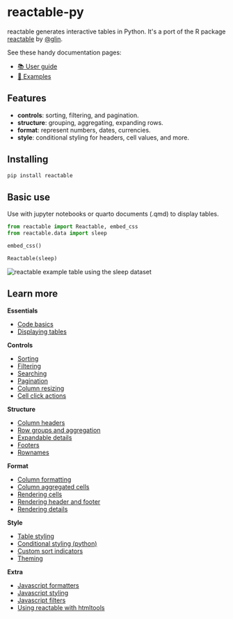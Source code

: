 # reactable-py

reactable generates interactive tables in Python.
It's a port of the R package [reactable](https://github.com/glin/reactable) by [@glin](https://github.com/glin).

See these handy documentation pages:

- [📚 User guide](https://machow.github.io/reactable-py/get-started)
- [🧩 Examples](https://machow.github.io/reactable-py/demos/)

## Features

- **controls**: sorting, filtering, and pagination.
- **structure**: grouping, aggregating, expanding rows.
- **format**: represent numbers, dates, currencies.
- **style**: conditional styling for headers, cell values, and more.

## Installing

```bash
pip install reactable
```

## Basic use

Use with jupyter notebooks or quarto documents (.qmd) to display tables.

```python
from reactable import Reactable, embed_css
from reactable.data import sleep

embed_css()

Reactable(sleep)
```

![reactable example table using the sleep dataset](https://machow.github.io/reactable-py/assets/sleep-table.png)

## Learn more

**Essentials**

- [Code basics](https://machow.github.io/reactable-py/get-started/code-structure.html)
- [Displaying tables](https://machow.github.io/reactable-py/get-started/display-export.html)

**Controls**

- [Sorting](https://machow.github.io/reactable-py/get-started/controls-sorting.html)
- [Filtering](https://machow.github.io/reactable-py/get-started/controls-filtering.html)
- [Searching](https://machow.github.io/reactable-py/get-started/controls-searching.html)
- [Pagination](https://machow.github.io/reactable-py/get-started/controls-pagination.html)
- [Column resizing](https://machow.github.io/reactable-py/get-started/controls-resizing.html)
- [Cell click actions](https://machow.github.io/reactable-py/get-started/controls-click-actions.html)

**Structure**

- [Column headers](https://machow.github.io/reactable-py/get-started/structure-headers.html)
- [Row groups and aggregation](https://machow.github.io/reactable-py/get-started/structure-grouping.html)
- [Expandable details](https://machow.github.io/reactable-py/get-started/structure-details.html)
- [Footers](https://machow.github.io/reactable-py/get-started/structure-footers.html)
- [Rownames](https://machow.github.io/reactable-py/get-started/structure-rownames.html)

**Format**

- [Column formatting](https://machow.github.io/reactable-py/get-started/format-columns.html)
- [Column aggregated cells](https://machow.github.io/reactable-py/get-started/format-aggregated.html)
- [Rendering cells](https://machow.github.io/reactable-py/get-started/format-cell.html)
- [Rendering header and footer](https://machow.github.io/reactable-py/get-started/format-header-footer.html)
- [Rendering details](https://machow.github.io/reactable-py/get-started/format-details.html)

**Style**

- [Table styling](https://machow.github.io/reactable-py/get-started/style-table.html)
- [Conditional styling (python)](https://machow.github.io/reactable-py/get-started/style-conditional.html)
- [Custom sort indicators](https://machow.github.io/reactable-py/get-started/style-custom-sort-indicators.html)
- [Theming](https://machow.github.io/reactable-py/get-started/style-theming.html)

**Extra**

- [Javascript formatters](https://machow.github.io/reactable-py/get-started/format-custom-rendering.html)
- [Javascript styling](https://machow.github.io/reactable-py/get-started/style-conditional-js.html)
- [Javascript filters](https://machow.github.io/reactable-py/get-started/extra-advanced-filters.html)
- [Using reactable with htmltools](https://machow.github.io/reactable-py/get-started/extra-htmltools.html)
